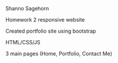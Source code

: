 Shanno Sagehorn

Homework 2 responsive website

Created portfolio site using bootstrap

HTML/CSS/JS

3 main pages (Home, Portfolio, Contact Me)
